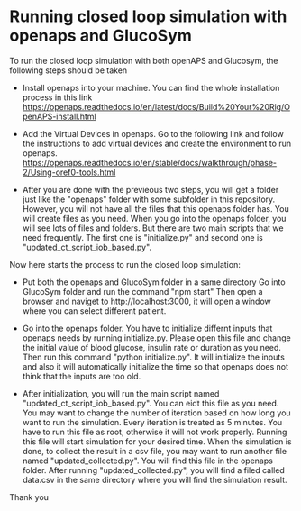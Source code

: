 # Running closed loop simulation with openaps and GlucoSym
To run the closed loop simulation with both openAPS and Glucosym, the following steps should be taken

* Install openaps into your machine. You can find the whole installation process in this link https://openaps.readthedocs.io/en/latest/docs/Build%20Your%20Rig/OpenAPS-install.html

* Add the Virtual Devices in openaps. 
  Go to the following link and follow the instructions to add virtual devices and create the environment to run openaps. 
  https://openaps.readthedocs.io/en/stable/docs/walkthrough/phase-2/Using-oref0-tools.html

* After you are done with the previeous two steps, you will get a folder just like the "openaps" folder with some subfolder in this repository. However, you will not have all the files that this openaps folder has. You will create files as you need. When you go into the openaps folder, you will see lots of files and folders. But there are two main scripts that we need frequently. The first one is "initialize.py" and second one is "updated_ct_script_iob_based.py". 

Now here starts the process to run the closed loop simulation:

* Put both the openaps and GlucoSym folder in a same directory 
Go into GlucoSym folder and run the command "npm start"
Then open a browser and naviget to http://localhost:3000, it will open a window where you can select different patient.

* Go into the openaps folder. You have to initialize differnt inputs that openaps needs by running initialize.py. Please open this file and change the initial value of blood glucose, insulin rate or duration as you need. Then run this command "python initialize.py". It will initialize the inputs and also it will automatically initialize the time so that openaps does not think that the inputs are too old.

* After initialization, you will run the main script named "updated_ct_script_iob_based.py". You can eidt this file as you need. You may want to change the number of iteration based on how long you want to run the simulation. Every iteration is treated as 5 minutes. You have to run this file as root, otherwise it will not work properly. Running this file will start simulation for your desired time. When the simulation is done, to collect the result in a csv file, you may want to run another file named "updated_collected.py". You will find this file in the openaps folder. After running "updated_collected.py", you will find a filed called data.csv in the same directory where you will find the simulation result.

Thank you
